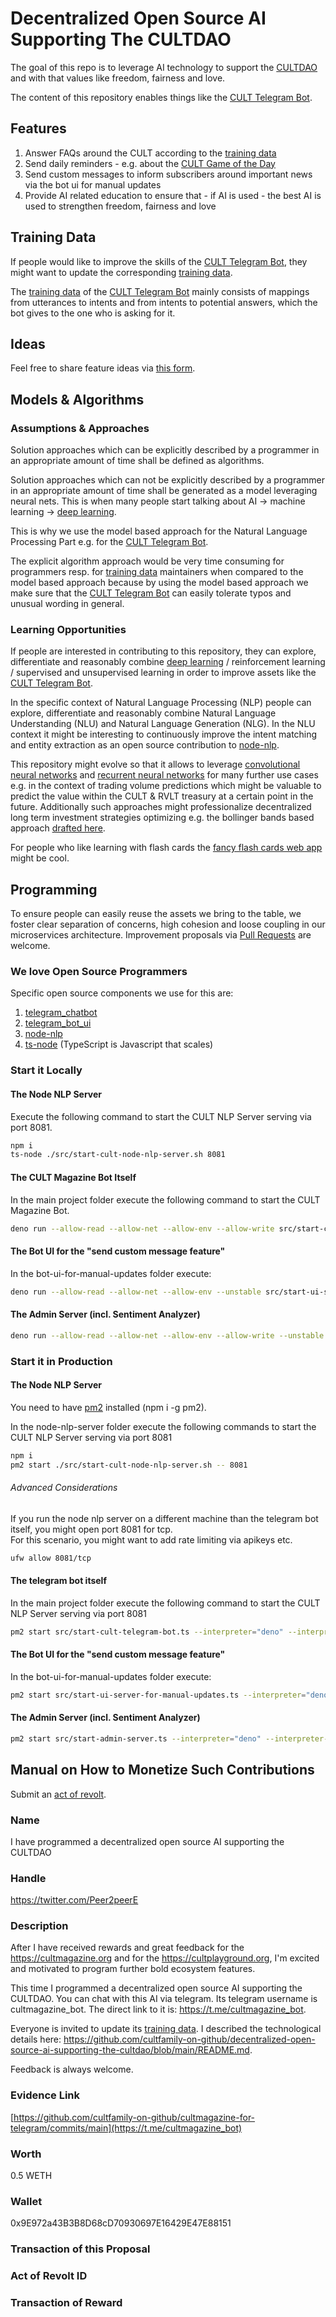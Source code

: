 # Decentralized Open Source AI Supporting The CULTDAO 
The goal of this repo is to leverage AI technology to support the [CULTDAO](https://cultdao.io) and with that values like freedom, fairness and love.  

The content of this repository enables things like the [CULT Telegram Bot](https://t.me/cultmagazine_bot).

## Features 
1. Answer FAQs around the CULT according to the [training data](https://github.com/cultfamily-on-github/decentralized-open-source-ai-supporting-the-cultdao/blob/main/src/node-nlp-server/training-data.ts)  
2. Send daily reminders - e.g. about the [CULT Game of the Day](https://cultplayground.org)   
3. Send custom messages to inform subscribers around important news via the bot ui for manual updates    
4. Provide AI related education to ensure that - if AI is used - the best AI is used to strengthen freedom, fairness and love 

## Training Data
If people would like to improve the skills of the [CULT Telegram Bot](https://t.me/cultmagazine_bot), they might want to update the corresponding [training data](https://github.com/cultfamily-on-github/decentralized-open-source-ai-supporting-the-cultdao/blob/main/src/node-nlp-server/training-data.ts).  
  
The [training data](https://github.com/cultfamily-on-github/decentralized-open-source-ai-supporting-the-cultdao/blob/main/src/node-nlp-server/training-data.ts) of the [CULT Telegram Bot](https://t.me/cultmagazine_bot) mainly consists of mappings from utterances to intents and from intents to potential answers, which the bot gives to the one who is asking for it.  

## Ideas
Feel free to share feature ideas via [this form](https://github.com/cultfamily-on-github/cultmagazine-for-telegram/issues/new).  

## Models & Algorithms
### Assumptions & Approaches
Solution approaches which can be explicitly described by a programmer in an appropriate amount of time shall be defined as algorithms.   

Solution approaches which can not be explicitly described by a programmer in an appropriate amount of time shall be generated as a model leveraging neural nets. This is when many people start talking about AI -> machine learning -> [deep learning](https://www.youtube.com/watch?v=7sB052Pz0sQ).

This is why we use the model based approach for the Natural Language Processing Part e.g. for the [CULT Telegram Bot](https://t.me/cultmagazine_bot). 

The explicit algorithm approach would be very time consuming for programmers resp. for [training data](https://github.com/cultfamily-on-github/decentralized-open-source-ai-supporting-the-cultdao/blob/main/src/node-nlp-server/training-data.ts) maintainers when compared to the model based approach because by using the model based approach we make sure that the [CULT Telegram Bot](https://t.me/cultmagazine_bot) can easily tolerate typos and unusual wording in general.

### Learning Opportunities
If people are interested in contributing to this repository, they can explore, differentiate and reasonably combine [deep learning](https://www.youtube.com/watch?v=7sB052Pz0sQ) / reinforcement learning / supervised and unsupervised learning in order to improve assets like the [CULT Telegram Bot](https://t.me/cultmagazine_bot).   

In the specific context of Natural Language Processing (NLP) people can explore, differentiate and reasonably combine Natural Language Understanding (NLU) and Natural Language Generation (NLG). In the NLU context it might be interesting to continuously improve the intent matching and entity extraction as an open source contribution to [node-nlp](https://github.com/axa-group/nlp.js#readme). 

This repository might evolve so that it allows to leverage [convolutional neural networks](https://www.youtube.com/watch?v=QzY57FaENXg) and [recurrent neural networks](https://www.youtube.com/watch?v=AsNTP8Kwu80) for many further use cases e.g. in the context of trading volume predictions which might be valuable to predict the value within the CULT & RVLT treasury at a certain point in the future. Additionally such approaches might professionalize decentralized long term investment strategies optimizing e.g. the bollinger bands based approach [drafted here](https://github.com/cultfamily-on-github/cult-bollinger-bands-based-investment-smart-contract). 

For people who like learning with flash cards the [fancy flash cards web app](https://github.com/cultfamily-on-github/fancy-flash-cards/blob/master/README.md) might be cool.

## Programming
To ensure people can easily reuse the assets we bring to the table, we foster clear separation of concerns, high cohesion and loose coupling in our microservices architecture. Improvement proposals via [Pull Requests](https://www.youtube.com/watch?v=8lGpZkjnkt4) are welcome.  

### We love Open Source Programmers

Specific open source components we use for this are:   
1. [telegram_chatbot](https://deno.land/x/telegram_chatbot)     
2. [telegram_bot_ui](https://deno.land/x/telegram_bot_ui)  
3. [node-nlp](https://www.npmjs.com/package/node-nlp)  
4. [ts-node](https://www.npmjs.com/package/ts-node) (TypeScript is Javascript that scales)

### Start it Locally
 
#### The Node NLP Server

Execute the following command to start the CULT NLP Server serving via port 8081. 

```sh
npm i
ts-node ./src/start-cult-node-nlp-server.sh 8081 
```
#### The CULT Magazine Bot Itself

In the main project folder execute the following command to start the CULT Magazine Bot.    
```sh
deno run --allow-read --allow-net --allow-env --allow-write src/start-cult-telegram-bot.ts
```

#### The Bot UI for the "send custom message feature"
In the bot-ui-for-manual-updates folder execute:  

```sh
deno run --allow-read --allow-net --allow-env --unstable src/start-ui-server-for-manual-updates.ts 8042
```

#### The Admin Server (incl. Sentiment Analyzer)
```sh 
deno run --allow-read --allow-net --allow-env --allow-write --unstable src/start-admin-server.ts 3001
```

### Start it in Production
#### The Node NLP Server
You need to have [pm2](https://www.npmjs.com/package/pm2) installed (npm i -g pm2).

In the node-nlp-server folder execute the following commands to start the CULT NLP Server serving via port 8081 

```sh
npm i
pm2 start ./src/start-cult-node-nlp-server.sh -- 8081
```

###### Advanced Considerations
If you run the node nlp server on a different machine than the telegram bot itself, you might open port 8081 for tcp.  
For this scenario, you might want to add rate limiting via apikeys etc. 

```sh 
ufw allow 8081/tcp
```

#### The telegram bot itself

In the main project folder execute the following command to start the CULT NLP Server serving via port 8081    
```sh
pm2 start src/start-cult-telegram-bot.ts --interpreter="deno" --interpreter-args="run --allow-read --allow-env --allow-net --allow-write"
```

#### The Bot UI for the "send custom message feature"
In the bot-ui-for-manual-updates folder execute:  

```sh
pm2 start src/start-ui-server-for-manual-updates.ts --interpreter="deno" --interpreter-args="run --allow-read --allow-net --allow-env --unstable" -- 8042
```

#### The Admin Server (incl. Sentiment Analyzer)
```sh 
pm2 start src/start-admin-server.ts --interpreter="deno" --interpreter-args="run --allow-read --allow-net --allow-env --allow-write --unstable" -- 8055

```

## Manual on How to Monetize Such Contributions
Submit an [act of revolt](https://revolt.cultdao.io/submitProposal). 

### Name
I have programmed a decentralized open source AI supporting the CULTDAO

### Handle
https://twitter.com/Peer2peerE

### Description
After I have received rewards and great feedback for the https://cultmagazine.org and for the https://cultplayground.org, I'm excited and motivated to program further bold ecosystem features. 

This time I programmed a decentralized open source AI supporting the CULTDAO. You can chat with this AI via telegram. Its telegram username is cultmagazine_bot. The direct link to it is: https://t.me/cultmagazine_bot. 

Everyone is invited to update its [training data](https://github.com/cultfamily-on-github/decentralized-open-source-ai-supporting-the-cultdao/blob/main/src/node-nlp-server/training-data.ts). I described the technological details here: https://github.com/cultfamily-on-github/decentralized-open-source-ai-supporting-the-cultdao/blob/main/README.md. 

Feedback is always welcome.

### Evidence Link
[https://github.com/cultfamily-on-github/cultmagazine-for-telegram/commits/main](https://t.me/cultmagazine_bot)

### Worth
0.5 WETH

### Wallet
0x9E972a43B3B8D68cD70930697E16429E47E88151

### Transaction of this Proposal


### Act of Revolt ID


### Transaction of Reward
